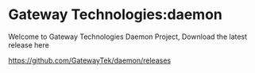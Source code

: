 # Gateway Technologies:daemon
Welcome to Gateway Technologies Daemon Project, 
Download the latest release here

https://github.com/GatewayTek/daemon/releases
